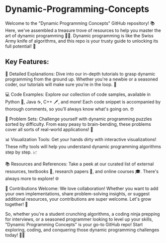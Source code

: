 # Dynamic-Programming-Concepts
Welcome to the "Dynamic Programming Concepts" GitHub repository! 📚  Here, we've assembled a treasure trove of resources to help you master the art of dynamic programming 🧠💡. Dynamic programming is like the Swiss Army knife of algorithms, and this repo is your trusty guide to unlocking its full potential! 🧰

## Key Features:

📖 Detailed Explanations: Dive into our in-depth tutorials to grasp dynamic programming from the ground up. Whether you're a newbie or a seasoned coder, our tutorials will make sure you're in the loop. 🔄

💻 Code Examples: Explore our collection of code samples, available in Python 🐍, Java ☕, C++ 🗡️, and more! Each code snippet is accompanied by thorough comments, so you'll always know what's going on. 🤓

🧩 Problem Sets: Challenge yourself with dynamic programming puzzles sorted by difficulty. From easy peasy to brain-bending, these problems cover all sorts of real-world applications! 🤯

📊 Visualization Tools: Get your hands dirty with interactive visualizations! These nifty tools will help you understand dynamic programming algorithms step by step. 📈

📚 Resources and References: Take a peek at our curated list of external resources, textbooks 📖, research papers 📝, and online courses 🎓. There's always more to explore! 🌐

🤝 Contributions Welcome: We love collaboration! Whether you want to add your own implementations, share problem-solving insights, or suggest additional resources, your contributions are super welcome. Let's grow together! 🌱

So, whether you're a student crunching algorithms, a coding ninja prepping for interviews, or a seasoned programmer looking to level up your skills, "Dynamic Programming Concepts" is your go-to GitHub repo! Start exploring, coding, and conquering those dynamic programming challenges today! 💪🚀
